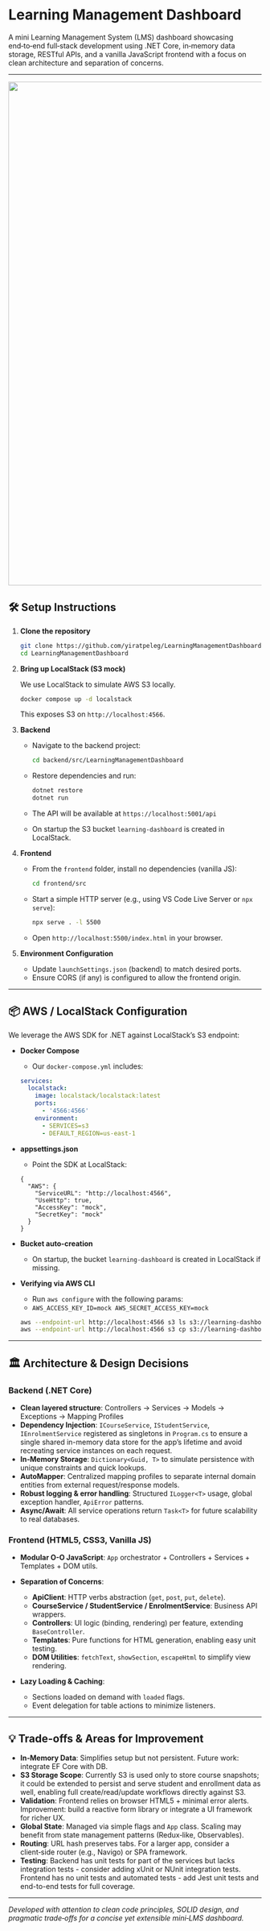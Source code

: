 # Learning Management Dashboard

A mini Learning Management System (LMS) dashboard showcasing end‑to‑end full‑stack development using .NET Core, in‑memory data storage, RESTful APIs, and a vanilla JavaScript frontend with a focus on clean architecture and separation of concerns.

---

<img width="1000"  src="https://github.com/user-attachments/assets/e5dc9d56-cda6-45e8-a418-2e0e94628baa">


## 🛠️ Setup Instructions

1. **Clone the repository**

   ```bash
   git clone https://github.com/yiratpeleg/LearningManagementDashboard.git
   cd LearningManagementDashboard
   ```

2. **Bring up LocalStack (S3 mock)**

   We use LocalStack to simulate AWS S3 locally.

   ```bash
   docker compose up -d localstack
   ```

   This exposes S3 on `http://localhost:4566`.

3. **Backend**

   * Navigate to the backend project:

     ```bash
     cd backend/src/LearningManagementDashboard
     ```
   * Restore dependencies and run:

     ```bash
     dotnet restore
     dotnet run
     ```
   * The API will be available at `https://localhost:5001/api`
   * On startup the S3 bucket `learning-dashboard` is created in LocalStack.

4. **Frontend**

   * From the `frontend` folder, install no dependencies (vanilla JS):

     ```bash
     cd frontend/src
     ```
   * Start a simple HTTP server (e.g., using VS Code Live Server or `npx serve`):

     ```bash
     npx serve . -l 5500
     ```
   * Open `http://localhost:5500/index.html` in your browser.

5. **Environment Configuration**

   * Update `launchSettings.json` (backend) to match desired ports.
   * Ensure CORS (if any) is configured to allow the frontend origin.

---

## 📦 AWS / LocalStack Configuration

We leverage the AWS SDK for .NET against LocalStack’s S3 endpoint:

* **Docker Compose**
   * Our `docker-compose.yml` includes:

  ```yaml
  services:
    localstack:
      image: localstack/localstack:latest
      ports:
        - '4566:4566'
      environment:
        - SERVICES=s3
        - DEFAULT_REGION=us-east-1
  ```

* **appsettings.json**
   * Point the SDK at LocalStack:

  ```jsonc
  {
    "AWS": {
      "ServiceURL": "http://localhost:4566",
      "UseHttp": true,
      "AccessKey": "mock",
      "SecretKey": "mock"
    }
  }
  ```

* **Bucket auto-creation**
   * On startup, the bucket `learning-dashboard` is created in LocalStack if missing.

* **Verifying via AWS CLI**
   * Run ```aws configure``` with the following params:
   * `AWS_ACCESS_KEY_ID=mock AWS_SECRET_ACCESS_KEY=mock`

  ```bash
  aws --endpoint-url http://localhost:4566 s3 ls s3://learning-dashboard/courses/
  aws --endpoint-url http://localhost:4566 s3 cp s3://learning-dashboard/courses/<id>.json -
  ```

---

## 🏛️ Architecture & Design Decisions

### Backend (.NET Core)

* **Clean layered structure**: Controllers → Services → Models → Exceptions → Mapping Profiles
* **Dependency Injection**: `ICourseService`, `IStudentService`, `IEnrolmentService` registered as singletons in `Program.cs` to ensure a single shared in-memory data store for the app’s lifetime and avoid recreating service instances on each request.
* **In‑Memory Storage**: `Dictionary<Guid, T>` to simulate persistence with unique constraints and quick lookups.
* **AutoMapper**: Centralized mapping profiles to separate internal domain entities from external request/response models.
* **Robust logging & error handling**: Structured `ILogger<T>` usage, global exception handler, `ApiError` patterns.
* **Async/Await**: All service operations return `Task<T>` for future scalability to real databases.

### Frontend (HTML5, CSS3, Vanilla JS)

* **Modular O-O JavaScript**: `App` orchestrator + Controllers + Services + Templates + DOM utils.
* **Separation of Concerns**:

  * **ApiClient**: HTTP verbs abstraction (`get`, `post`, `put`, `delete`).
  * **CourseService / StudentService / EnrolmentService**: Business API wrappers.
  * **Controllers**: UI logic (binding, rendering) per feature, extending `BaseController`.
  * **Templates**: Pure functions for HTML generation, enabling easy unit testing.
  * **DOM Utilities**: `fetchText`, `showSection`, `escapeHtml` to simplify view rendering.
* **Lazy Loading & Caching**:

  * Sections loaded on demand with `loaded` flags.
  * Event delegation for table actions to minimize listeners.

---

## 💡 Trade-offs & Areas for Improvement

* **In‑Memory Data**: Simplifies setup but not persistent. Future work: integrate EF Core with DB.
* **S3 Storage Scope**: Currently S3 is used only to store course snapshots; it could be extended to persist and serve student and enrollment data as well, enabling full create/read/update workflows directly against S3.
* **Validation**: Frontend relies on browser HTML5 + minimal error alerts. Improvement: build a reactive form library or integrate a UI framework for richer UX.
* **Global State**: Managed via simple flags and `App` class. Scaling may benefit from state management patterns (Redux‑like, Observables).
* **Routing**: URL hash preserves tabs. For a larger app, consider a client‑side router (e.g., Navigo) or SPA framework.
* **Testing**: Backend has unit tests for part of the services but lacks integration tests - consider adding xUnit or NUnit integration tests. Frontend has no unit tests and automated tests - add Jest unit tests and end-to-end tests for full coverage.

---

*Developed with attention to clean code principles, SOLID design, and pragmatic trade‑offs for a concise yet extensible mini‑LMS dashboard.*
